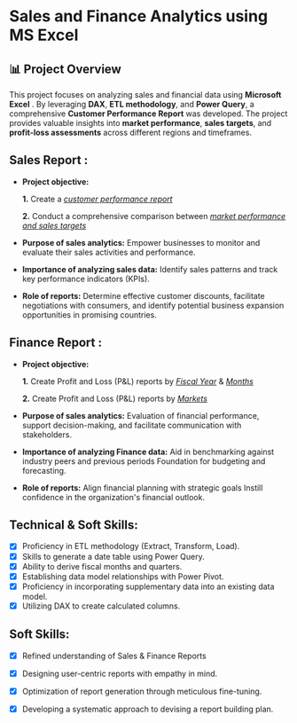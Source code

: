 # Sales and Finance Analytics using MS Excel

## 📊 Project Overview


This project focuses on analyzing sales and financial data using **Microsoft Excel** . By leveraging **DAX**, **ETL methodology**, and **Power Query**, a comprehensive **Customer Performance Report** was developed. The project provides valuable insights into **market performance**, **sales targets**, and **profit-loss assessments** across different regions and timeframes.




## Sales Report :


- **Project objective:** 

    **1.** Create a _[customer performance report](https://github.com/mayanksinghnegi/Sales-and-Finance-Analytics-Excel/blob/main/Customer%20Performance%20Report.pdf)_ 

    **2.** Conduct a comprehensive comparison between _[market performance and sales targets](https://github.com/mayanksinghnegi/Sales-and-Finance-Analytics-Excel/blob/main/Market%20Performance%20vs%20Target%20Report.pdf)_

- **Purpose of sales analytics:** Empower businesses to monitor and evaluate their sales activities and performance.

- **Importance of analyzing sales data:** Identify sales patterns and track key performance indicators (KPIs).

- **Role of reports:** Determine effective customer discounts, facilitate negotiations with consumers, and identify potential business expansion opportunities in promising countries.


## Finance Report :

- **Project objective:** 

    **1.** Create Profit and Loss (P&L) reports by _[Fiscal Year](https://github.com/mayanksinghnegi/Sales-and-Finance-Analytics-Excel/blob/main/P%26L%20Statement%20by%20Fiscal%20Year.pdf)_ & _[Months](https://github.com/mayanksinghnegi/Sales-and-Finance-Analytics-Excel/blob/main/P%26L%20Statement%20by%20Months.pdf)_ 

   **2.** Create Profit and Loss (P&L) reports by _[Markets](https://github.com/mayanksinghnegi/Sales-and-Finance-Analytics-Excel/blob/main/P%26L%20Statement%20by%20Markets.pdf)_

- **Purpose of sales analytics:** Evaluation of financial performance, support decision-making, and facilitate communication with stakeholders.

- **Importance of analyzing Finance data:** Aid in benchmarking against industry peers and previous periods Foundation for budgeting and forecasting.

- **Role of reports:** Align financial planning with strategic goals Instill confidence in the organization's financial outlook.


## Technical & Soft Skills:
- [x]	Proficiency in ETL methodology (Extract, Transform, Load).
- [x]	Skills to generate a date table using Power Query.
- [x]	Ability to derive fiscal months and quarters.
- [x]	Establishing data model relationships with Power Pivot.
- [x]	Proficiency in incorporating supplementary data into an existing data model.
- [x]	Utilizing DAX to create calculated columns.

## Soft Skills:
- [x]	Refined understanding of Sales & Finance Reports
- [x]	Designing user-centric reports with empathy in mind.
- [x]	Optimization of report generation through meticulous fine-tuning.
- [x]	Developing a systematic approach to devising a report building plan.



